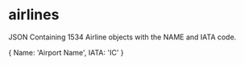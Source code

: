 # airlines

JSON Containing 1534 Airline objects with the NAME and IATA code.

{
Name: 'Airport Name',
IATA: 'IC'
}
